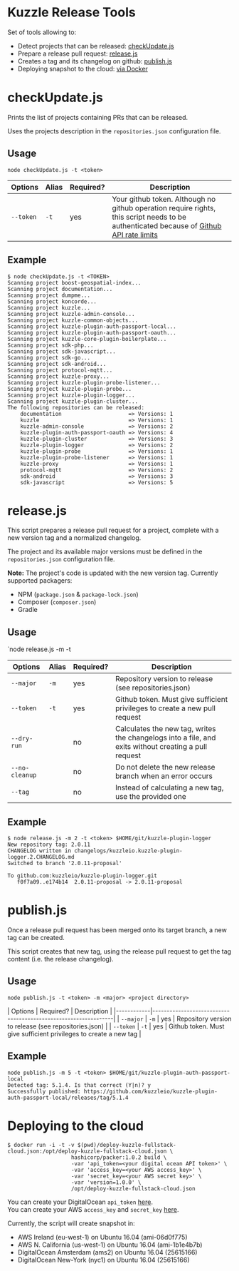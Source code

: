 # Kuzzle Release Tools

Set of tools allowing to:

* Detect projects that can be released: [checkUpdate.js](#checkUpdatejs)
* Prepare a release pull request: [release.js](#releasejs)
* Creates a tag and its changelog on github: [publish.js](#publishjs)
* Deploying snapshot to the cloud: [via Docker](#deploying-to-the-cloud)

# checkUpdate.js

Prints the list of projects containing PRs that can be released.

Uses the projects description in the `repositories.json` configuration file.

## Usage

`node checkUpdate.js -t <token>`

| Options    | Alias | Required? | Description                                        |
|------------|-------|-----------|----------------------------------------------------|
| `--token`  | `-t`  | yes       | Your github token. Although no github operation require rights, this script needs to be authenticated because of [Github API rate limits](https://developer.github.com/v3/rate_limit/) |

## Example

```shell
$ node checkUpdate.js -t <TOKEN>
Scanning project boost-geospatial-index...
Scanning project documentation...
Scanning project dumpme...
Scanning project koncorde...
Scanning project kuzzle...
Scanning project kuzzle-admin-console...
Scanning project kuzzle-common-objects...
Scanning project kuzzle-plugin-auth-passport-local...
Scanning project kuzzle-plugin-auth-passport-oauth...
Scanning project kuzzle-core-plugin-boilerplate...
Scanning project sdk-php...
Scanning project sdk-javascript...
Scanning project sdk-go...
Scanning project sdk-android...
Scanning project protocol-mqtt...
Scanning project kuzzle-proxy...
Scanning project kuzzle-plugin-probe-listener...
Scanning project kuzzle-plugin-probe...
Scanning project kuzzle-plugin-logger...
Scanning project kuzzle-plugin-cluster...
The following repositories can be released:
    documentation                     => Versions: 1
    kuzzle                            => Versions: 1
    kuzzle-admin-console              => Versions: 2
    kuzzle-plugin-auth-passport-oauth => Versions: 4
    kuzzle-plugin-cluster             => Versions: 3
    kuzzle-plugin-logger              => Versions: 2
    kuzzle-plugin-probe               => Versions: 1
    kuzzle-plugin-probe-listener      => Versions: 1
    kuzzle-proxy                      => Versions: 1
    protocol-mqtt                     => Versions: 2
    sdk-android                       => Versions: 3
    sdk-javascript                    => Versions: 5
```

# release.js

This script prepares a release pull request for a project, complete with a new version tag and a normalized changelog.

The project and its available major versions must be defined in the `repositories.json` configuration file.

**Note:** The project's code is updated with the new version tag. Currently supported packagers:

  * NPM (`package.json` & `package-lock.json`)
  * Composer (`composer.json`)
  * Gradle

## Usage

`node release.js -m <major version> -t <token> <project directory>

| Options    | Alias | Required? | Description         |
|------------|-------|-----------|---------------------|
| `--major`  | `-m`  | yes       | Repository version to release (see repositories.json) |
| `--token`  | `-t`  | yes       | Github token. Must give sufficient privileges to create a new pull request |
| `--dry-run`|       | no | Calculates the new tag, writes the changelogs into a file, and exits without creating a pull request |
| `--no-cleanup` |     | no | Do not delete the new release branch when an error occurs |
| `--tag`    |       | no | Instead of calculating a new tag, use the provided one |

## Example

```
$ node release.js -m 2 -t <token> $HOME/git/kuzzle-plugin-logger
New repository tag: 2.0.11
CHANGELOG written in changelogs/kuzzleio.kuzzle-plugin-logger.2.CHANGELOG.md
Switched to branch '2.0.11-proposal'

To github.com:kuzzleio/kuzzle-plugin-logger.git
   f0f7a09..e174b14  2.0.11-proposal -> 2.0.11-proposal

```

# publish.js

Once a release pull request has been merged onto its target branch, a new tag can be created.

This script creates that new tag, using the release pull request to get the tag content (i.e. the release changelog).


## Usage

`node publish.js -t <token> -m <major> <project directory>`

| Options    | Required? | Description                                        |
|------------|----------------------------------------------------------------|
| `--major`  | `-m`  | yes       | Repository version to release (see repositories.json) |
| `--token`  | `-t`  | yes       | Github token. Must give sufficient privileges to create a new tag |


## Example

```
node publish.js -m 5 -t <token> $HOME/git/kuzzle-plugin-auth-passport-local
Detected tag: 5.1.4. Is that correct (Y|n)? y
Successfully published: https://github.com/kuzzleio/kuzzle-plugin-auth-passport-local/releases/tag/5.1.4
```

# Deploying to the cloud

```
$ docker run -i -t -v $(pwd)/deploy-kuzzle-fullstack-cloud.json:/opt/deploy-kuzzle-fullstack-cloud.json \
                    hashicorp/packer:1.0.2 build \
                    -var 'api_token=<your digital ocean API token>' \
                    -var 'access_key=<your AWS access_key>' \
                    -var 'secret_key=<your AWS secret key>' \
                    -var 'version=1.0.0' \
                    /opt/deploy-kuzzle-fullstack-cloud.json
```

You can create your DigitalOcean `api_token` [here](https://cloud.digitalocean.com/settings/api/tokens?i=824828).  
You can create your AWS `access_key` and `secret_key` [here](https://console.aws.amazon.com/iam/home?region=us-west-1#/users).

Currently, the script will create snapshot in:
* AWS Ireland (eu-west-1) on Ubuntu 16.04 (ami-06d0f775)
* AWS N. California (us-west-1) on Ubuntu 16.04 (ami-1b1e4b7b)
* DigitalOcean Amsterdam (ams2) on Ubuntu 16.04 (25615166)
* DigitalOcean New-York (nyc1) on Ubuntu 16.04 (25615166)
